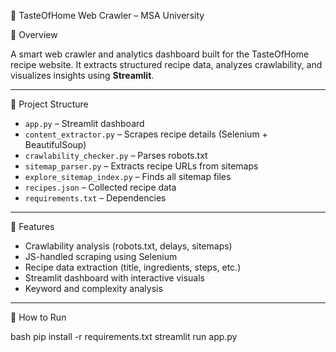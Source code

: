 🧠 TasteOfHome Web Crawler – MSA University

 🎯 Overview

A smart web crawler and analytics dashboard built for the TasteOfHome recipe website. It extracts structured recipe data, analyzes crawlability, and visualizes insights using **Streamlit**.

---

📁 Project Structure

- `app.py` – Streamlit dashboard
- `content_extractor.py` – Scrapes recipe details (Selenium + BeautifulSoup)
- `crawlability_checker.py` – Parses robots.txt
- `sitemap_parser.py` – Extracts recipe URLs from sitemaps
- `explore_sitemap_index.py` – Finds all sitemap files
- `recipes.json` – Collected recipe data
- `requirements.txt` – Dependencies

---

🧪 Features

- Crawlability analysis (robots.txt, delays, sitemaps)
- JS-handled scraping using Selenium
- Recipe data extraction (title, ingredients, steps, etc.)
- Streamlit dashboard with interactive visuals
- Keyword and complexity analysis

---

🚀 How to Run

bash
pip install -r requirements.txt
streamlit run app.py
